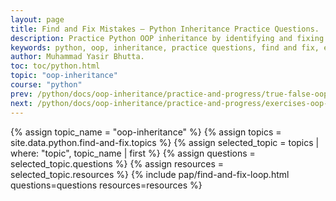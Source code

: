 ```yaml
---
layout: page
title: Find and Fix Mistakes – Python Inheritance Practice Questions.
description: Practice Python OOP inheritance by identifying and fixing common mistakes in code examples.
keywords: python, oop, inheritance, practice questions, find and fix, error correction
author: Muhammad Yasir Bhutta.
toc: toc/python.html
topic: "oop-inheritance"
course: "python"
prev: /python/docs/oop-inheritance/practice-and-progress/true-false-oop-inheritance.html
next: /python/docs/oop-inheritance/practice-and-progress/exercises-oop-inheritance.html
---
```


{% assign topic_name = "oop-inheritance" %}
{% assign topics = site.data.python.find-and-fix.topics %}
{% assign selected_topic = topics | where: "topic", topic_name | first %}
{% assign questions = selected_topic.questions %}
{% assign resources = selected_topic.resources %}
{% include pap/find-and-fix-loop.html questions=questions resources=resources %}

